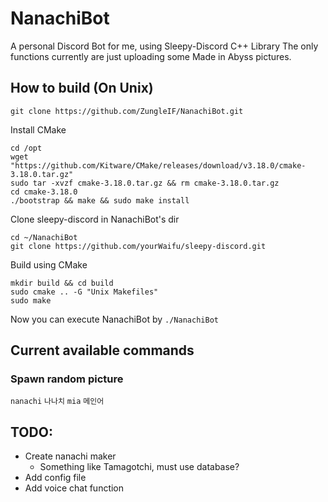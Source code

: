 # NanachiBot
 A personal Discord Bot for me, using Sleepy-Discord C++ Library
 The only functions currently are just uploading some Made in Abyss pictures.
 
## How to build (On Unix)
```
git clone https://github.com/ZungleIF/NanachiBot.git
```

Install CMake
```
cd /opt
wget "https://github.com/Kitware/CMake/releases/download/v3.18.0/cmake-3.18.0.tar.gz"
sudo tar -xvzf cmake-3.18.0.tar.gz && rm cmake-3.18.0.tar.gz
cd cmake-3.18.0
./bootstrap && make && sudo make install
```
Clone sleepy-discord in NanachiBot's dir
```
cd ~/NanachiBot
git clone https://github.com/yourWaifu/sleepy-discord.git
```
Build using CMake
```
mkdir build && cd build
sudo cmake .. -G "Unix Makefiles"
sudo make
```
Now you can execute NanachiBot by `./NanachiBot`

## Current available commands
### Spawn random picture
`nanachi` `나나치` `mia` `메인어`

## **TODO:**
- Create nanachi maker
  - Something like Tamagotchi, must use database?
- Add config file
- Add voice chat function